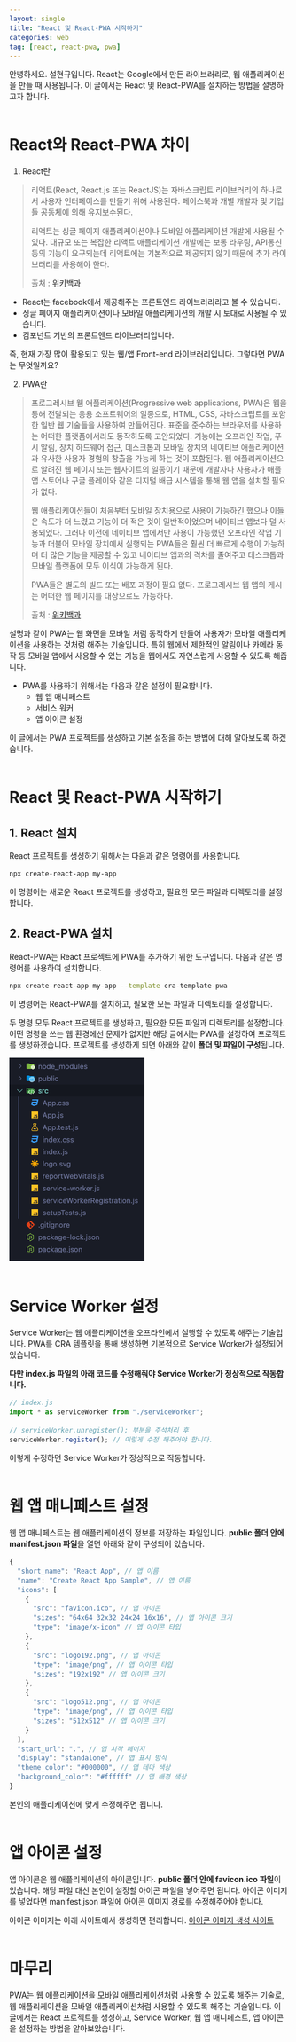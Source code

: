 ```yaml
---
layout: single
title: "React 및 React-PWA 시작하기"
categories: web
tag: [react, react-pwa, pwa]
---
```


안녕하세요. 설현규입니다.
React는 Google에서 만든 라이브러리로, 웹 애플리케이션을 만들 때 사용됩니다.
이 글에서는 React 및 React-PWA를 설치하는 방법을 설명하고자 합니다.
<br>
<br>

# React와 React-PWA 차이

1. React란

> 리액트(React, React.js 또는 ReactJS)는 자바스크립트 라이브러리의 하나로서 사용자 인터페이스를 만들기 위해 사용된다. 페이스북과 개별 개발자 및 기업들 공동체에 의해 유지보수된다.
>
> 리액트는 싱글 페이지 애플리케이션이나 모바일 애플리케이션 개발에 사용될 수 있다. 대규모 또는 복잡한 리액트 애플리케이션 개발에는 보통 라우팅, API통신 등의 기능이 요구되는데 리액트에는 기본적으로 제공되지 않기 때문에 추가 라이브러리를 사용해야 한다.
>
> 출처 : [위키백과](<https://ko.wikipedia.org/wiki/%EB%A6%AC%EC%95%A1%ED%8A%B8_(%EC%9E%90%EB%B0%94%EC%8A%A4%ED%81%AC%EB%A6%BD%ED%8A%B8_%EB%9D%BC%EC%9D%B4%EB%B8%8C%EB%9F%AC%EB%A6%AC)>)

- React는 facebook에서 제공해주는 프론트엔드 라이브러리라고 볼 수 있습니다.
- 싱글 페이지 애플리케이션이나 모바일 애플리케이션의 개발 시 토대로 사용될 수 있습니다.
- 컴포넌트 기반의 프론트엔드 라이브러리입니다.

즉, 현재 가장 많이 활용되고 있는 웹/앱 Front-end 라이브러리입니다.
그렇다면 PWA는 무엇일까요?

2. PWA란

> 프로그레시브 웹 애플리케이션(Progressive web applications, PWA)은 웹을 통해 전달되는 응용 소프트웨어의 일종으로, HTML, CSS, 자바스크립트를 포함한 일반 웹 기술들을 사용하여 만들어진다. 표준을 준수하는 브라우저를 사용하는 어떠한 플랫폼에서라도 동작하도록 고안되었다. 기능에는 오프라인 작업, 푸시 알림, 장치 하드웨어 접근, 데스크톱과 모바일 장치의 네이티브 애플리케이션과 유사한 사용자 경험의 창출을 가능케 하는 것이 포함된다. 웹 애플리케이션으로 알려진 웹 페이지 또는 웹사이트의 일종이기 때문에 개발자나 사용자가 애플 앱 스토어나 구글 플레이와 같은 디지털 배급 시스템을 통해 웹 앱을 설치할 필요가 없다.
>
> 웹 애플리케이션들이 처음부터 모바일 장치용으로 사용이 가능하긴 했으나 이들은 속도가 더 느렸고 기능이 더 적은 것이 일반적이었으며 네이티브 앱보다 덜 사용되었다. 그러나 이전에 네이티브 앱에서만 사용이 가능했던 오프라인 작업 기능과 더불어 모바일 장치에서 실행되는 PWA들은 훨씬 더 빠르게 수행이 가능하며 더 많은 기능을 제공할 수 있고 네이티브 앱과의 격차를 줄여주고 데스크톱과 모바일 플랫폼에 모두 이식이 가능하게 된다.
>
> PWA들은 별도의 빌드 또는 배포 과정이 필요 없다. 프로그레시브 웹 앱의 게시는 어떠한 웹 페이지를 대상으로도 가능하다.
>
> 출처 : [위키백과](https://ko.wikipedia.org/wiki/%ED%94%84%EB%A1%9C%EA%B7%B8%EB%A0%88%EC%8B%9C%EB%B8%8C_%EC%9B%B9_%EC%95%A0%ED%94%8C%EB%A6%AC%EC%BC%80%EC%9D%B4%EC%85%98)

설명과 같이 PWA는 웹 화면을 모바일 처럼 동작하게 만들어 사용자가 모바일 애플리케이션을 사용하는 것처럼 해주는 기술입니다.
특히 웹에서 제한적인 알림이나 카메라 동작 등 모바일 앱에서 사용할 수 있는 기능을 웹에서도 자연스럽게 사용할 수 있도록 해줍니다.

- PWA를 사용하기 위해서는 다음과 같은 설정이 필요합니다.
  - 웹 앱 매니페스트
  - 서비스 워커
  - 앱 아이콘 설정

이 글에서는 PWA 프로젝트를 생성하고 기본 설정을 하는 방법에 대해 알아보도록 하겠습니다.
<br>
<br>

# React 및 React-PWA 시작하기

## 1. React 설치

React 프로젝트를 생성하기 위해서는 다음과 같은 명령어를 사용합니다.

```bash
npx create-react-app my-app
```

이 명령어는 새로운 React 프로젝트를 생성하고, 필요한 모든 파일과 디렉토리를 설정합니다.

## 2. React-PWA 설치

React-PWA는 React 프로젝트에 PWA를 추가하기 위한 도구입니다. 다음과 같은 명령어를 사용하여 설치합니다.

```bash
npx create-react-app my-app --template cra-template-pwa
```

이 명령어는 React-PWA를 설치하고, 필요한 모든 파일과 디렉토리를 설정합니다.

두 명령 모두 React 프로젝트를 생성하고, 필요한 모든 파일과 디렉토리를 설정합니다. 어떤 명령을 쓰는 웹 환경에선 문제가 없지만 해당 글에서는 PWA를 설정하여 프로젝트를 생성하겠습니다.
프로젝트를 생성하게 되면 아래와 같이 **폴더 및 파일이 구성**됩니다.

![폴더 및 파일 구조](../assets/images/React-PWA-structure.png)
<br>
<br>

# Service Worker 설정

Service Worker는 웹 애플리케이션을 오프라인에서 실행할 수 있도록 해주는 기술입니다.
PWA를 CRA 템플릿을 통해 생성하면 기본적으로 Service Worker가 설정되어 있습니다.

**다만 index.js 파일의 아래 코드를 수정해줘야 Service Worker가 정상적으로 작동합니다.**

```js
// index.js
import * as serviceWorker from "./serviceWorker";

// serviceWorker.unregister(); 부분을 주석처리 후
serviceWorker.register(); // 이렇게 수정 해주어야 합니다.
```

이렇게 수정하면 Service Worker가 정상적으로 작동합니다.
<br>
<br>

# 웹 앱 매니페스트 설정

웹 앱 매니페스트는 웹 애플리케이션의 정보를 저장하는 파일입니다.
**public 폴더 안에 manifest.json 파일**을 열면 아래와 같이 구성되어 있습니다.

```js
{
  "short_name": "React App", // 앱 이름
  "name": "Create React App Sample", // 앱 이름
  "icons": [
    {
      "src": "favicon.ico", // 앱 아이콘
      "sizes": "64x64 32x32 24x24 16x16", // 앱 아이콘 크기
      "type": "image/x-icon" // 앱 아이콘 타입
    },
    {
      "src": "logo192.png", // 앱 아이콘
      "type": "image/png", // 앱 아이콘 타입
      "sizes": "192x192" // 앱 아이콘 크기
    },
    {
      "src": "logo512.png", // 앱 아이콘
      "type": "image/png", // 앱 아이콘 타입
      "sizes": "512x512" // 앱 아이콘 크기
    }
  ],
  "start_url": ".", // 앱 시작 페이지
  "display": "standalone", // 앱 표시 방식
  "theme_color": "#000000", // 앱 테마 색상
  "background_color": "#ffffff" // 앱 배경 색상
}
```

본인의 애플리케이션에 맞게 수정해주면 됩니다.
<br>
<br>

# 앱 아이콘 설정

앱 아이콘은 웹 애플리케이션의 아이콘입니다.
**public 폴더 안에 favicon.ico 파일**이 있습니다. 해당 파일 대신 본인이 설정할 아이콘 파일을 넣어주면 됩니다.
아이콘 이미지를 넣었다면 manifest.json 파일에 아이콘 이미지 경로를 수정해주어야 합니다.

아이콘 이미지는 아래 사이트에서 생성하면 편리합니다.
[아이콘 이미지 생성 사이트](https://favicomatic.com/)
<br>
<br>

# 마무리

PWA는 웹 애플리케이션을 모바일 애플리케이션처럼 사용할 수 있도록 해주는 기술로, 웹 애플리케이션을 모바일 애플리케이션처럼 사용할 수 있도록 해주는 기술입니다.
이 글에서는 React 프로젝트를 생성하고, Service Worker, 웹 앱 매니페스트, 앱 아이콘을 설정하는 방법을 알아보았습니다.
